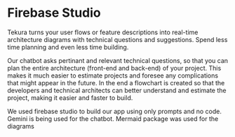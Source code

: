 # Firebase Studio

Tekura turns your user flows or feature descriptions into real-time architecture diagrams with technical questions and suggestions. Spend less time planning and even less time building.

Our chatbot asks pertinant and relevant technical questions, so that you can plan the entire architecture (front-end and back-end) of your project. This makes it much easier to estimate projects and foresee any complications that might appear in the future.
In the end a flowchart is created so that the developers and technical architects can better understand and estimate the project, making it easier and faster to build.

We used firebase studio to build our app using only prompts and no code.
Gemini is being used for the chatbot.
Mermaid package was used for the diagrams

